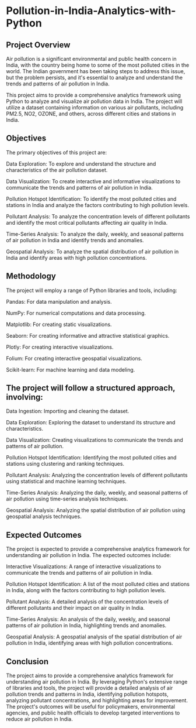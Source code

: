 # Pollution-in-India-Analytics-with-Python
## Project Overview

Air pollution is a significant environmental and public health concern in India, with the country being home to some of the most polluted cities in the world. The Indian government has been taking steps to address this issue, but the problem persists, and it's essential to analyze and understand the trends and patterns of air pollution in India.

This project aims to provide a comprehensive analytics framework using Python to analyze and visualize air pollution data in India. The project will utilize a dataset containing information on various air pollutants, including PM2.5, NO2, OZONE, and others, across different cities and stations in India.


## Objectives

The primary objectives of this project are:

Data Exploration: To explore and understand the structure and characteristics of the air pollution dataset.

Data Visualization: To create interactive and informative visualizations to communicate the trends and patterns of air pollution in India.

Pollution Hotspot Identification: To identify the most polluted cities and stations in India and analyze the factors contributing to high pollution levels.

Pollutant Analysis: To analyze the concentration levels of different pollutants and identify the most critical pollutants affecting air quality in India.

Time-Series Analysis: To analyze the daily, weekly, and seasonal patterns of air pollution in India and identify trends and anomalies.

Geospatial Analysis: To analyze the spatial distribution of air pollution in India and identify areas with high pollution concentrations.


## Methodology

The project will employ a range of Python libraries and tools, including:

Pandas: For data manipulation and analysis.

NumPy: For numerical computations and data processing.

Matplotlib: For creating static visualizations.

Seaborn: For creating informative and attractive statistical graphics.

Plotly: For creating interactive visualizations.

Folium: For creating interactive geospatial visualizations.

Scikit-learn: For machine learning and data modeling.

## The project will follow a structured approach, involving:

Data Ingestion: Importing and cleaning the dataset.

Data Exploration: Exploring the dataset to understand its structure and characteristics.

Data Visualization: Creating visualizations to communicate the trends and patterns of air pollution.

Pollution Hotspot Identification: Identifying the most polluted cities and stations using clustering and ranking techniques.

Pollutant Analysis: Analyzing the concentration levels of different pollutants using statistical and machine learning techniques.

Time-Series Analysis: Analyzing the daily, weekly, and seasonal patterns of air pollution using time-series analysis techniques.

Geospatial Analysis: Analyzing the spatial distribution of air pollution using geospatial analysis techniques.


## Expected Outcomes

The project is expected to provide a comprehensive analytics framework for understanding air pollution in India. The expected outcomes include:

Interactive Visualizations: A range of interactive visualizations to communicate the trends and patterns of air pollution in India.

Pollution Hotspot Identification: A list of the most polluted cities and stations in India, along with the factors contributing to high pollution levels.

Pollutant Analysis: A detailed analysis of the concentration levels of different pollutants and their impact on air quality in India.

Time-Series Analysis: An analysis of the daily, weekly, and seasonal patterns of air pollution in India, highlighting trends and anomalies.

Geospatial Analysis: A geospatial analysis of the spatial distribution of air pollution in India, identifying areas with high pollution concentrations.


## Conclusion

The project aims to provide a comprehensive analytics framework for understanding air pollution in India. By leveraging Python's extensive range of libraries and tools, the project will provide a detailed analysis of air pollution trends and patterns in India, identifying pollution hotspots, analyzing pollutant concentrations, and highlighting areas for improvement. The project's outcomes will be useful for policymakers, environmental agencies, and public health officials to develop targeted interventions to reduce air pollution in India.
